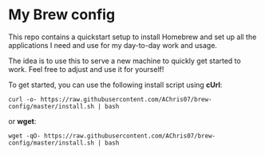 # My Brew config
This repo contains a quickstart setup to install Homebrew and set up all the applications I need and use for my day-to-day work and usage.

The idea is to use this to serve a new machine to quickly get started to work. Feel free to adjust and use it for yourself!

To get started, you can use the following install script using **cUrl**:
```
curl -o- https://raw.githubusercontent.com/AChris07/brew-config/master/install.sh | bash
```

or **wget**:
```
wget -qO- https://raw.githubusercontent.com/AChris07/brew-config/master/install.sh | bash
```

